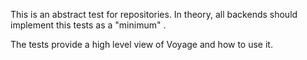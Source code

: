 This is an abstract  test for repositories.
In theory, all backends should implement this tests as a "minimum" .

The tests provide a high level view of Voyage and how to use it.